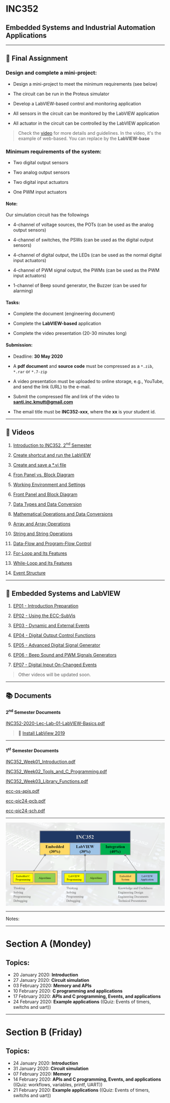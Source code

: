 # INC352

## Embedded Systems and Industrial Automation Applications

---


## :pushpin: Final Assignment

### Design and complete a mini-project:

- Design a mini-project to meet the minimum requirements (see below)

- The circuit can be run in the Proteus simulator

- Develop a LabVIEW-based control and monitoring application

- All sensors in the circuit can be monitored by the LabVIEW application

- All actuator in the circuit can be controlled by the LabVIEW application

> Check the [video](https://www.youtube.com/watch?v=-wb7nySQkYc) for more details and guidelines.
In the video, it's the example of web-based. You can replace by the **LabVIEW-base**

### Minimum requirements of the system:

- Two digital output sensors

- Two analog output sensors

- Two digital input actuators

- One PWM input actuators

#### Note:

Our simulation circuit has the followings

- 4-channel of voltage sources, the POTs (can be used as the analog output sensors)

- 4-channel of switches, the PSWs (can be used as the digital output sensors)

- 4-channel of digital output, the LEDs (can be used as the normal digital input actuators)

- 4-channel of PWM signal output, the PWMs (can be used as the PWM input actuators)

- 1-channel of Beep sound generator, the Buzzer (can be used for alarming)


#### Tasks:

- Complete the document (engineering document)

- Complete the **LabVIEW-based** application

- Complete the video presentation (20-30 minutes long)

#### Submission:

- Deadline: **30 May 2020**

- A **pdf document** and **source code** must be compressed as a `*.zib`, `*.rar` or `*.7-zip`

- A video presentation must be uploaded to online storage, e.g., YouTube, and send the link (URL) to the e-mail.

- Submit the compressed file and link of the video to **santi.inc.kmutt@gmail.com**

- The email title must be **INC352-xxx**, where the **xx** is your student id.

---

## :movie_camera: Videos

1) [Introduction to INC352, 2<sup>nd</sup> Semester](https://www.youtube.com/watch?v=9apwFpkdAqQ)

2) [Create shortcut and run the LabVIEW](https://www.youtube.com/watch?v=_rThNHfjWRY)

3) [Create and save a *.vi file](https://www.youtube.com/watch?v=rpwErt4HA1k)

4) [Fron Panel vs. Block Diagram](https://www.youtube.com/watch?v=OiILpKa2KBs)

5) [Working Environment and Settings](https://www.youtube.com/watch?v=HShuZReOxv0)

6) [Front Panel and Block Diagram](https://www.youtube.com/watch?v=x4sobgqN5qI)

7) [Data Types and Data Conversion](https://www.youtube.com/watch?v=p4fbbaLBeas)

8) [ Mathematical Operations and Data Conversions](https://www.youtube.com/watch?v=KCnQJQPEfKg)

9) [Array and Array Operations](https://www.youtube.com/watch?v=cPy6VAEKnvc)

10) [String and String Operations](https://www.youtube.com/watch?v=CXMG7S_3XQQ)

11) [Data-Flow and Program-Flow Control](https://www.youtube.com/watch?v=mKDBi-ZH8uk)

12) [For-Loop and Its Features](https://www.youtube.com/watch?v=pZYA_g-DYFo)

13) [While-Loop and Its Features](https://www.youtube.com/watch?v=LEthA-OKZbA)

14) [Event Structure](https://www.youtube.com/watch?v=3GYQ-A-BnvE)

---

## :movie_camera: Embedded Systems and LabVIEW

1) [EP01 - Introduction Preparation](https://www.youtube.com/watch?v=LLS9VSnMBco)


2) [EP02 - Using the ECC-SubVis](https://www.youtube.com/watch?v=WMFDzBtwqEc)

3) [EP03 - Dynamic and External Events](https://www.youtube.com/watch?v=7wW-d2y0Zkw)

4) [EP04 - Digital Output Control Functions](https://www.youtube.com/watch?v=iN2qZzaPBIw)

5) [EP05 - Advanced Digital Signal Generator](https://www.youtube.com/watch?v=dYxP6l5h-1k)

6) [EP06 - Beep Sound and PWM Signals Generators](https://www.youtube.com/watch?v=pu83t9tvQZw)

7) [EP07 - Digital Input On-Changed Events](https://www.youtube.com/watch?v=b_Q9EYeBIcQ)

> Other videos will be updated soon.

---

## :books: Documents

#### 2<sup>nd</sup> Semester Documents

[INC352-2020-Lec-Lab-01-LabVIEW-Basics.pdf](docs/INC352-2020-Lec-Lab-01-LabVIEW-Basics.pdf)

> :link: [Install LabView 2019](https://github.com/drsanti/shared/blob/master/2020/docs/labview/install/README.md)

---

#### 1<sup>st</sup> Semester Documents

[INC352_Week01_Introduction.pdf](docs/INC352_Week01_Introduction.pdf)

[INC352_Week02_Tools_and_C_Programming.pdf](docs/INC352_Week02_Tools_and_C_Programming.pdf)

[INC352_Week03_Library_Functions.pdf](docs/INC352_Week03_Library_Functions.pdf)

[ecc-os-apis.pdf](docs/ecc-pic24-data/ecc-os-apis.pdf)

[ecc-pic24-pcb.pdf](docs/ecc-pic24-data/ecc-pic24-pcb.pdf)

[ecc-pic24-sch.pdf](docs/ecc-pic24-data/ecc-pic24-sch.pdf)



---

![INC352 Cover](/Resources/images/inc352-cover.png)


---

Notes:

---
# Section A (Mondey)

## Topics:
- 20 January 2020:  **Introduction**
- 27 January 2020:  **Circuit simulation**
- 03 February 2020: **Memory and APIs**
- 10 February 2020: **C programming  and applications**
- 17 February 2020: **APIs and C programming, Events, and applications**
- 24 February 2020:  **Example applications** ((Quiz: Events of timers, switchs and uart))

---

# Section B (Friday)

## Topics:
- 24 January 2020:  **Introduction**
- 31 January 2020:  **Circuit simulation**
- 07 February 2020: **Memory**
- 14 February 2020: **APIs and C programming, Events, and applications** ((Quiz: workflows, variables, printf, UART))
- 21 February 2020: **Example applications** ((Quiz: Events of timers, switchs and uart))
